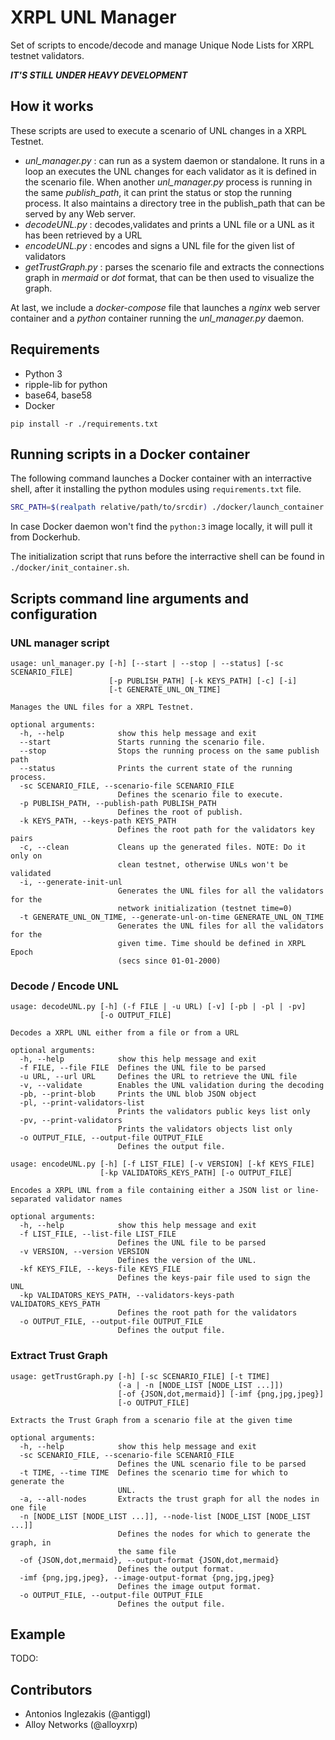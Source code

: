 # XRPL UNL Manager
Set of scripts to encode/decode and manage Unique Node Lists for XRPL testnet validators.

***IT'S STILL UNDER HEAVY DEVELOPMENT***

## How it works
These scripts are used to execute a scenario of UNL changes in a XRPL Testnet.
* *unl_manager.py* : can run as a system daemon or standalone. It runs in a loop an executes the UNL changes for each validator as it is defined in the scenario file.
      When another *unl_manager.py* process is running in the same *publish_path*, it can  print the status or stop the running process.
      It also maintains a directory tree in the publish_path that can be served by any Web server.
* *decodeUNL.py* : decodes,validates and prints a UNL file or a UNL as it has been retrieved by a URL
* *encodeUNL.py* : encodes and signs a UNL file for the given list of validators
* *getTrustGraph.py* : parses the scenario file and extracts the connections graph in *mermaid* or *dot* format, that can be then used to visualize the graph.

At last, we include a *docker-compose* file that launches a *nginx* web server container and a *python* container running the *unl_manager.py* daemon.

## Requirements
* Python 3
* ripple-lib for python
* base64, base58
* Docker

```
pip install -r ./requirements.txt
```
## Running scripts in a Docker container

The following command launches a Docker container with an interractive shell, after it installing the python modules using ```requirements.txt``` file. 
```bash
SRC_PATH=$(realpath relative/path/to/srcdir) ./docker/launch_container.sh
```
In case Docker daemon won't find the ```python:3``` image locally, it will pull it from Dockerhub.
 
The initialization script that runs before the interractive shell can be found in ```./docker/init_container.sh```.

## Scripts command line arguments and configuration

### UNL manager script
```
usage: unl_manager.py [-h] [--start | --stop | --status] [-sc SCENARIO_FILE]
                      [-p PUBLISH_PATH] [-k KEYS_PATH] [-c] [-i]
                      [-t GENERATE_UNL_ON_TIME]

Manages the UNL files for a XRPL Testnet.

optional arguments:
  -h, --help            show this help message and exit
  --start               Starts running the scenario file.
  --stop                Stops the running process on the same publish path
  --status              Prints the current state of the running process.
  -sc SCENARIO_FILE, --scenario-file SCENARIO_FILE
                        Defines the scenario file to execute.
  -p PUBLISH_PATH, --publish-path PUBLISH_PATH
                        Defines the root of publish.
  -k KEYS_PATH, --keys-path KEYS_PATH
                        Defines the root path for the validators key pairs
  -c, --clean           Cleans up the generated files. NOTE: Do it only on
                        clean testnet, otherwise UNLs won't be validated
  -i, --generate-init-unl
                        Generates the UNL files for all the validators for the
                        network initialization (testnet time=0)
  -t GENERATE_UNL_ON_TIME, --generate-unl-on-time GENERATE_UNL_ON_TIME
                        Generates the UNL files for all the validators for the
                        given time. Time should be defined in XRPL Epoch
                        (secs since 01-01-2000)
```

### Decode / Encode UNL
```
usage: decodeUNL.py [-h] (-f FILE | -u URL) [-v] [-pb | -pl | -pv]
                    [-o OUTPUT_FILE]

Decodes a XRPL UNL either from a file or from a URL

optional arguments:
  -h, --help            show this help message and exit
  -f FILE, --file FILE  Defines the UNL file to be parsed
  -u URL, --url URL     Defines the URL to retrieve the UNL file
  -v, --validate        Enables the UNL validation during the decoding
  -pb, --print-blob     Prints the UNL blob JSON object
  -pl, --print-validators-list
                        Prints the validators public keys list only
  -pv, --print-validators
                        Prints the validators objects list only
  -o OUTPUT_FILE, --output-file OUTPUT_FILE
                        Defines the output file.
```

```
usage: encodeUNL.py [-h] [-f LIST_FILE] [-v VERSION] [-kf KEYS_FILE]
                    [-kp VALIDATORS_KEYS_PATH] [-o OUTPUT_FILE]

Encodes a XRPL UNL from a file containing either a JSON list or line-
separated validator names

optional arguments:
  -h, --help            show this help message and exit
  -f LIST_FILE, --list-file LIST_FILE
                        Defines the UNL file to be parsed
  -v VERSION, --version VERSION
                        Defines the version of the UNL.
  -kf KEYS_FILE, --keys-file KEYS_FILE
                        Defines the keys-pair file used to sign the UNL
  -kp VALIDATORS_KEYS_PATH, --validators-keys-path VALIDATORS_KEYS_PATH
                        Defines the root path for the validators
  -o OUTPUT_FILE, --output-file OUTPUT_FILE
                        Defines the output file.

```

### Extract Trust Graph
```
usage: getTrustGraph.py [-h] [-sc SCENARIO_FILE] [-t TIME]
                        (-a | -n [NODE_LIST [NODE_LIST ...]])
                        [-of {JSON,dot,mermaid}] [-imf {png,jpg,jpeg}]
                        [-o OUTPUT_FILE]

Extracts the Trust Graph from a scenario file at the given time

optional arguments:
  -h, --help            show this help message and exit
  -sc SCENARIO_FILE, --scenario-file SCENARIO_FILE
                        Defines the UNL scenario file to be parsed
  -t TIME, --time TIME  Defines the scenario time for which to generate the
                        UNL.
  -a, --all-nodes       Extracts the trust graph for all the nodes in one file
  -n [NODE_LIST [NODE_LIST ...]], --node-list [NODE_LIST [NODE_LIST ...]]
                        Defines the nodes for which to generate the graph, in
                        the same file
  -of {JSON,dot,mermaid}, --output-format {JSON,dot,mermaid}
                        Defines the output format.
  -imf {png,jpg,jpeg}, --image-output-format {png,jpg,jpeg}
                        Defines the image output format.
  -o OUTPUT_FILE, --output-file OUTPUT_FILE
                        Defines the output file.

```
## Example
TODO:

## Contributors
* Antonios Inglezakis (@antiggl)
* Alloy Networks (@alloyxrp)
